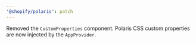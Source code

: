 ```yaml
---
'@shopify/polaris': patch
---
```


Removed the `CustomProperties` component. Polaris CSS custom properties are now injected by the `AppProvider`.
